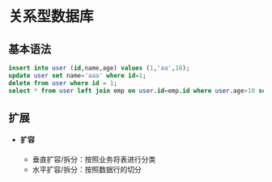 # 关系型数据库

## 基本语法
```sql
insert into user (id,name,age) values (1,'aa',18);
update user set name='aaa' where id=1;
delete from user where id = 1;
select * from user left join emp on user.id=emp.id where user.age>10 sort by user.age desc;
```



## 扩展

- #### 扩容

  - 垂直扩容/拆分：按照业务将表进行分类
  - 水平扩容/拆分：按照数据行的切分